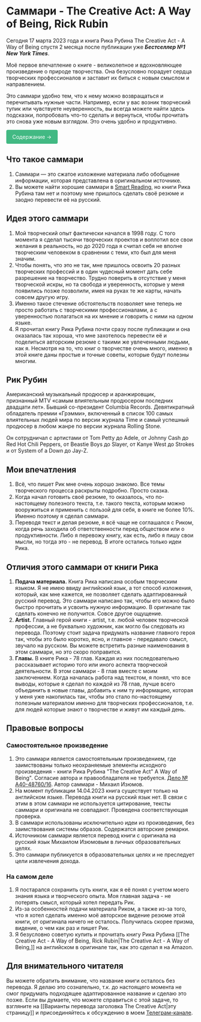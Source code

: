 # Саммари - The Creative Act: A Way of Being, Rick Rubin

Сегодня 17 марта 2023 года и книга Рика Рубина The Creative Act - A Way of Being спустя 2 месяца после публикации уже **_Бестселлер №1 New York Times_**.  

Моё первое впечатление о книге - великолепное и вдохновляющее произведение о природе творчества. Она безусловно порадует сердца творческих профессионалов и заставит их биться с новым смыслом и направлением.

Это саммари удобно тем, что к нему можно возвращаться и перечитывать нужные части.  Например, если у вас возник творческий тупик или чувствуете неуверенность, вы всегда можете найти здесь подсказки, попробовать что-то сделать и вернуться, чтобы прочитать это снова уже новым взглядом. Это очень удобно и продуктивно.

<div class="specs-button">
  <a href="/Orxaos/projects/the-creative-act-rick-rubin/0.%20Содержание">Содержание →</a>
</div>

<style>
.specs-button a {
  display: inline-block;
  padding: 8px 16px;
  background-color: #42b983;
  color: white !important;
  text-decoration: none !important;
  border-radius: 4px;
  font-family: inherit;
  border: none;
  cursor: pointer;
  transition: background 0.2s;
  /* Новые важные свойства */
  -webkit-user-select: none;
  user-select: none;
  line-height: 1.5;
}

.specs-button a:hover {
  background-color: #33a06f;
  transform: translateY(-1px); /* Эффект нажатия */
}
</style>

## Что такое саммари
1. Саммари — это сжатое изложение материала либо обобщение информации, которая представлена в оригинальном источнике.
2. Вы можете найти хорошие саммари в [Smart Reading](https://smartreading.ru/), но книги Рика Рубина там нет и поэтому мне пришлось сделать своё резюме и заодно перевести её на русский.

## Идея этого саммари
1. Мой творческий опыт фактически начался в 1998 году. С того момента я сделал тысячи творческих проектов и воплотил все свои желания в реальность, но до 2020 года я считал себя не вполне творческим человеком в сравнении с теми, кто был для меня значим. 
2. Чтобы понять, что это не так, мне пришлось освоить 20 разных творческих профессий и в один чудесный момент дать себе разрешение на творчество. Трудно поверить в отсутствие у меня творческой искры, но та свобода и уверенность, которые у меня появились позже позволили, имея на руках те же карты, начать совсем другую игру. 
3. Именно такое стечение обстоятельств позволяет мне теперь не просто работать с творческими профессионалами, а с уверенностью полагаться на их мнение и говорить с ними на одном языке.
4. Я прочитал книгу Рика Рубина почти сразу после публикации и она оказалась так хороша, что мне захотелось перевести её и поделиться авторским резюме с такими же увлеченными людьми, как я. Несмотря на то, что книг о творчестве очень много, именно в этой книге даны простые и точные советы, которые будут полезны многим. 

## Рик Рубин
Американский музыкальный продюсер и аранжировщик, признанный MTV «самым влиятельным продюсером последних двадцати лет». Бывший со-президент Columbia Records. Девятикратный обладатель премии «Грэмми», включенный в список 100 самых влиятельных людей мира по версии журнала Time и самый успешный продюсер в любом жанре по версии журнала Rolling Stone.

Он сотрудничал с артистами от Tom Petty до Adele, от Johnny Cash до Red Hot Chili Peppers, от Beastie Boys до Slayer, от Kanye West до Strokes и от System of a Down до Jay-Z.

## Мои впечатления
1. Всё, что пишет Рик мне очень хорошо знакомо. Все темы творческого процесса раскрыты подробно. Просто сказка.
2. Когда начал готовить своё резюме, то оказалось, что по-настоящему полезного текста, т.е. такого текста, которым можно вооружиться и применить с пользой для себя, в книге не более 10%. Именно поэтому я сделал саммари.
3. Переводя текст и делая резюме, я всё чаще не соглашался с Риком, когда речь заходила об ответственности перед обществом или  о продуктивности. Либо я перевожу книгу, как есть, либо я пишу свои мысли, но тогда это - не перевод. В итоге остались только идеи Рика.

## Отличия этого саммари от книги Рика
1. **Подача материала.** Книга Рика написана особым творческим языком. Я не имею ввиду английский язык, а тот способ изложения, который, как мне кажется, не позволяет сделать адаптированный русский перевод. Это саммари написано так, чтобы его можно было быстро прочитать и усвоить нужную информацию. В оригинале так сделать конечно не получится. Совсе другое ощущение.
2. **Artist.** Главный герой книги - artist, т.е. любой человек творческой профессии, а не буквально художник, как могло бы следовать из перевода. Поэтому стоит задача придумать название главного героя так, чтобы это было коротко, ясно, и главное - передавало смысл, звучало на русском. Вы можете встретить разные наименования в этом саммари, но это скоро поправится.
3. **Главы.** В книге Рика - 78 глав. Каждая из них последовательно рассказывает историю того или иного аспекта творческой деятельности. В этом саммари - 8 глав вместе с моим заключением. Когда началась работа над текстом, я понял, что все выводы, которые я сделал по каждой из 78 глав, лучше всего объединить в новые главы, добавить к ним ту информацию, которая у меня уже накопилась так, чтобы это стало по-настоящему полезным материалом именно для творческих профессионалов, т.е. для людей которые знают о творчестве и живут им каждый день.

## Правовые вопросы

### Самостоятельное произведение
1. Это саммари является самостоятельным произведением, где заимствованы только неохраняемые элементы исходного произведения - книги Рика Рубина "The Creative Act" A Way of Being". Cогласие автора и правообладателя не требуется. [Дело № А40-48760/16](https://kad.arbitr.ru/Card/1eeffd96-d1ad-4c21-b939-689936e4c29f). Автор саммари - Михаил Изюмов.
2. На момент публикации 14.04.2023 книга существует только на английском языке. Перевода книги на русский язык нет. В связи с этим в этом саммари не используется цитирование, тексты саммари и оригинала не совпадают. Проведена соответствующая проверка.
3. В саммари использованы исключительно идеи из произведения, без заимствования системы образов. Содержатся авторские ремарки.
4. Источником саммари является перевод книги с оригинала на русский язык Михаилом Изюмовым в личных образовательных целях.
5. Это саммари публикуется в образовательных целях и не преследует цели извлечения дохода.

### На самом деле
1. Я постарался сохранить суть книги, как я её понял с учетом моего знания языка и творческого опыта. Моя главная задача - не потерять смысл, который хотел передать Рик.
2. Из-за особенностей подачи материала Риком, а также из-за того, что я хотел сделать именно моё авторское видение резюме этой книги, от оригинала ничего не осталось. Получилась скорее призма, видение, о чем как раз и пишет Рик. 
3. Я безусловно советую купить и прочитать книгу Рика Рубина [[The Creative Act - A Way of Being, Rick Rubin|The Creative Act - A Way of Being,]] на английском в оригинале так, как это сделал я на Amazon.

## Для внимательного читателя

Вы можете обратить внимание, что название книги осталось без перевода. Я делаю это сознательно, т.к. до настоящего момента не смог придумать подходящее адаптированное название и сделаю это позже. Если вы думаете, что можете справиться с этой задаче, то взгляните на [[Варианты перевода заголовка The Creative Act|эту страницу]] и присоединяйтесь к обсуждению в моем [Телеграм-канале](https://t.me/izumov).


